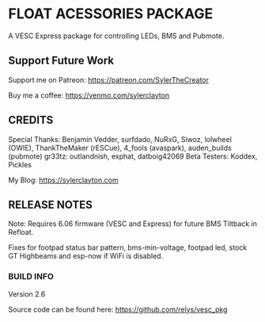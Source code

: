 # FLOAT ACESSORIES PACKAGE

A VESC Express package for controlling LEDs, BMS and Pubmote.

<H2>Support Future Work</H2>

Support me on Patreon: <a href='https://patreon.com/SylerTheCreator'>https://patreon.com/SylerTheCreator</a>

Buy me a coffee: <a href='https://venmo.com/sylerclayton'>https://venmo.com/sylerclayton</a>

<H2>CREDITS</H2>

Special Thanks: Benjamin Vedder, surfdado, NuRxG, Siwoz, lolwheel (OWIE), ThankTheMaker (rESCue), 4_fools (avaspark), auden_builds (pubmote)
gr33tz: outlandnish, exphat, datboig42069
Beta Testers: Koddex, Pickles

My Blog: <a href='https://sylerclayton.com'>https://sylerclayton.com</a>

<H2>RELEASE NOTES</H2>

Note: Requires 6.06 firmware (VESC and Express) for future BMS Tiltback in Refloat.

Fixes for footpad status bar pattern, bms-min-voltage, footpad led, stock GT Highbeams and esp-now if WiFi is disabled.

<H3>BUILD INFO</H3>

Version 2.6

Source code can be found here:  <a href='https://github.com/relys/vesc%5Fpkg'>https://github.com/relys/vesc_pkg</a>